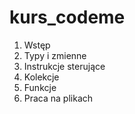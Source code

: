 # kurs_codeme

1. Wstęp
2. Typy i zmienne
3. Instrukcje sterujące
4. Kolekcje
5. Funkcje
6. Praca na plikach